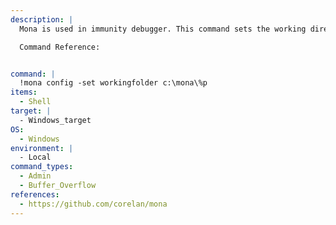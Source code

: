 ```yaml
---
description: |
  Mona is used in immunity debugger. This command sets the working directory to be used by Mona

  Command Reference:


command: |
  !mona config -set workingfolder c:\mona\%p
items:
  - Shell
target: |
  - Windows_target
OS:
  - Windows
environment: |
  - Local
command_types:
  - Admin
  - Buffer_Overflow
references:
  - https://github.com/corelan/mona
---
```

